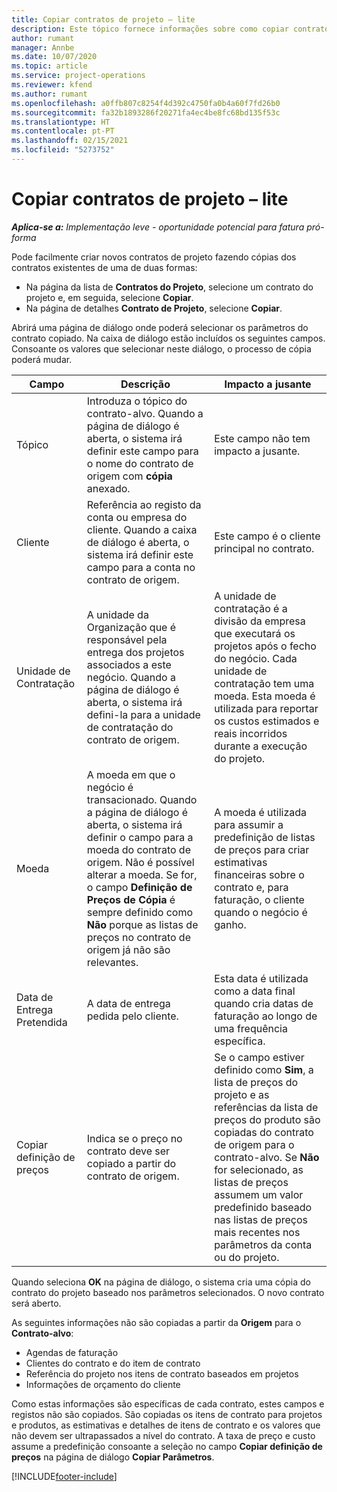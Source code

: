 ```yaml
---
title: Copiar contratos de projeto – lite
description: Este tópico fornece informações sobre como copiar contratos de projeto no Project Operations.
author: rumant
manager: Annbe
ms.date: 10/07/2020
ms.topic: article
ms.service: project-operations
ms.reviewer: kfend
ms.author: rumant
ms.openlocfilehash: a0ffb807c8254f4d392c4750fa0b4a60f7fd26b0
ms.sourcegitcommit: fa32b1893286f20271fa4ec4be8fc68bd135f53c
ms.translationtype: HT
ms.contentlocale: pt-PT
ms.lasthandoff: 02/15/2021
ms.locfileid: "5273752"
---
```

# <a name="copy-project-contracts---lite"></a>Copiar contratos de projeto – lite

_**Aplica-se a:** Implementação leve - oportunidade potencial para fatura pró-forma_

Pode facilmente criar novos contratos de projeto fazendo cópias dos contratos existentes de uma de duas formas: 

  - Na página da lista de **Contratos do Projeto**, selecione um contrato do projeto e, em seguida, selecione **Copiar**.
  - Na página de detalhes **Contrato de Projeto**, selecione **Copiar**.

Abrirá uma página de diálogo onde poderá selecionar os parâmetros do contrato copiado. Na caixa de diálogo estão incluídos os seguintes campos. Consoante os valores que selecionar neste diálogo, o processo de cópia poderá mudar.

| **Campo** | **Descrição** | **Impacto a jusante** |
| --- | --- | --- |
| Tópico | Introduza o tópico do contrato-alvo. Quando a página de diálogo é aberta, o sistema irá definir este campo para o nome do contrato de origem com **cópia** anexado. | Este campo não tem impacto a jusante. |
| Cliente | Referência ao registo da conta ou empresa do cliente. Quando a caixa de diálogo é aberta, o sistema irá definir este campo para a conta no contrato de origem. | Este campo é o cliente principal no contrato. |
| Unidade de Contratação | A unidade da Organização que é responsável pela entrega dos projetos associados a este negócio. Quando a página de diálogo é aberta, o sistema irá defini-la para a unidade de contratação do contrato de origem. | A unidade de contratação é a divisão da empresa que executará os projetos após o fecho do negócio. Cada unidade de contratação tem uma moeda. Esta moeda é utilizada para reportar os custos estimados e reais incorridos durante a execução do projeto. |
| Moeda | A moeda em que o negócio é transacionado. Quando a página de diálogo é aberta, o sistema irá definir o campo para a moeda do contrato de origem. Não é possível alterar a moeda. Se for, o campo **Definição de Preços de Cópia** é sempre definido como **Não** porque as listas de preços no contrato de origem já não são relevantes. | A moeda é utilizada para assumir a predefinição de listas de preços para criar estimativas financeiras sobre o contrato e, para faturação, o cliente quando o negócio é ganho. |
| Data de Entrega Pretendida | A data de entrega pedida pelo cliente. | Esta data é utilizada como a data final quando cria datas de faturação ao longo de uma frequência específica. |
| Copiar definição de preços | Indica se o preço no contrato deve ser copiado a partir do contrato de origem. | Se o campo estiver definido como **Sim**, a lista de preços do projeto e as referências da lista de preços do produto são copiadas do contrato de origem para o contrato-alvo. Se **Não** for selecionado, as listas de preços assumem um valor predefinido baseado nas listas de preços mais recentes nos parâmetros da conta ou do projeto. |

Quando seleciona **OK** na página de diálogo, o sistema cria uma cópia do contrato do projeto baseado nos parâmetros selecionados. O novo contrato será aberto.

As seguintes informações não são copiadas a partir da **Origem** para o **Contrato-alvo**:

  - Agendas de faturação
  - Clientes do contrato e do item de contrato
  - Referência do projeto nos itens de contrato baseados em projetos
  - Informações de orçamento do cliente

Como estas informações são específicas de cada contrato, estes campos e registos não são copiados. São copiadas os itens de contrato para projetos e produtos, as estimativas e detalhes de itens de contrato e os valores que não devem ser ultrapassados a nível do contrato. A taxa de preço e custo assume a predefinição consoante a seleção no campo **Copiar definição de preços** na página de diálogo **Copiar Parâmetros**.


[!INCLUDE[footer-include](../../includes/footer-banner.md)]